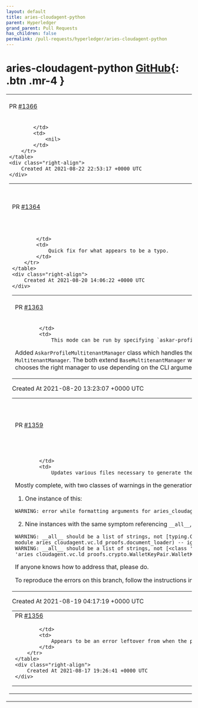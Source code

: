 ```yaml
---
layout: default
title: aries-cloudagent-python
parent: Hyperledger
grand_parent: Pull Requests
has_children: false
permalink: /pull-requests/hyperledger/aries-cloudagent-python
---
```


# aries-cloudagent-python <span class="fs-3 right-align">[GitHub](https://github.com/hyperledger/aries-cloudagent-python){: .btn .mr-4 }</span>


<div>
    <table>
        <tr>
            <td>
                PR <a href="https://github.com/hyperledger/aries-cloudagent-python/pull/1366" class=".btn">#1366</a>
            </td>
            <td>
                <b>
                    Documentation and unit test cleanups
                </b>
            </td>
        </tr>
        <tr>
            <td>
                
            </td>
            <td>
                <nil>
            </td>
        </tr>
    </table>
    <div class="right-align">
        Created At 2021-08-22 22:53:17 +0000 UTC
    </div>
</div>

<div>
    <table>
        <tr>
            <td>
                PR <a href="https://github.com/hyperledger/aries-cloudagent-python/pull/1364" class=".btn">#1364</a>
            </td>
            <td>
                <b>
                    fix: error not raised in predicate timestamp check
                </b>
            </td>
        </tr>
        <tr>
            <td>
                
            </td>
            <td>
                Quick fix for what appears to be a typo.
            </td>
        </tr>
    </table>
    <div class="right-align">
        Created At 2021-08-20 14:06:22 +0000 UTC
    </div>
</div>

<div>
    <table>
        <tr>
            <td>
                PR <a href="https://github.com/hyperledger/aries-cloudagent-python/pull/1363" class=".btn">#1363</a>
            </td>
            <td>
                <b>
                    #1349 Added option to multitenant mode to handle multiple wallets inside the same subwallet with many Askar profiles
                </b>
            </td>
        </tr>
        <tr>
            <td>
                
            </td>
            <td>
                This mode can be run by specifying `askar-profile` as the `wallet_type` in the CLI argument `--multitenancy-config`
Added `AskarProfileMultitenantManager` class which handles the new logic to get the wallet profile. The old logic was moved to `MultitenantManager`. The both extend `BaseMultitenantManager` where most of the previous code remained
The MultitenantManagerProvider chooses the right manager to use depending on the CLI argument
            </td>
        </tr>
    </table>
    <div class="right-align">
        Created At 2021-08-20 13:23:07 +0000 UTC
    </div>
</div>

<div>
    <table>
        <tr>
            <td>
                PR <a href="https://github.com/hyperledger/aries-cloudagent-python/pull/1359" class=".btn">#1359</a>
            </td>
            <td>
                <b>
                    Updates to the Read The Docs for 0.7.0/1
                </b>
            </td>
        </tr>
        <tr>
            <td>
                
            </td>
            <td>
                Updates various files necessary to generate the Read The Docs files about ACA-Py.  Should have been done before the tagging of 0.7.0 -- my miss.

Mostly complete, with two classes of warnings in the generation process remaining as follows:

1. One instance of this:

```bash
WARNING: error while formatting arguments for aries_cloudagent.protocols.issue_credential.v1_0.models.credential_exchange.V10CredentialExchange: unhashable type: 'list'
```

2. Nine instances with the same symptom referencing `__all__`, here are two:

```
WARNING: __all__ should be a list of strings, not [typing.Callable[[str, dict], dict], <class 'aries_cloudagent.vc.ld_proofs.document_loader.DocumentLoader'>] (in module aries_cloudagent.vc.ld_proofs.document_loader) -- ignoring __all__
WARNING: __all__ should be a list of strings, not [<class 'aries_cloudagent.vc.ld_proofs.crypto.KeyPair.KeyPair'>, <class 'aries_cloudagent.vc.ld_proofs.crypto.WalletKeyPair.WalletKeyPair'>] (in module aries_cloudagent.vc.ld_proofs.crypto) -- ignoring __all__

```

If anyone knows how to address that, please do.

To reproduce the errors on this branch, follow the instructions in the `readme.md` file in the \docs folder (install sphinx, run the build command).
            </td>
        </tr>
    </table>
    <div class="right-align">
        Created At 2021-08-19 04:17:19 +0000 UTC
    </div>
</div>

<div>
    <table>
        <tr>
            <td>
                PR <a href="https://github.com/hyperledger/aries-cloudagent-python/pull/1356" class=".btn">#1356</a>
            </td>
            <td>
                <b>
                    fix: problem report handler for connection specific problems
                </b>
            </td>
        </tr>
        <tr>
            <td>
                
            </td>
            <td>
                Appears to be an error leftover from when the problem report message definition was relocated.
            </td>
        </tr>
    </table>
    <div class="right-align">
        Created At 2021-08-17 19:26:41 +0000 UTC
    </div>
</div>


